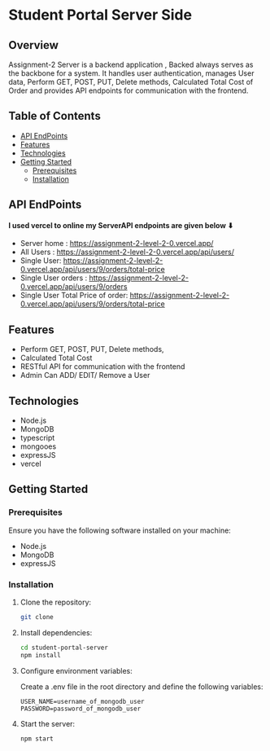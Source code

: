 # Student Portal Server Side

## Overview

Assignment-2 Server is a backend application , Backed always serves as the backbone for a system. It handles user authentication, manages User data, Perform GET, POST, PUT, Delete methods, Calculated Total Cost of Order and provides API endpoints for communication with the frontend.

## Table of Contents

- [API EndPoints](#api-endpoints)
- [Features](#features)
- [Technologies](#technologies)
- [Getting Started](#getting-started)
  - [Prerequisites](#prerequisites)
  - [Installation](#installation)
<!-- - [Usage](#usage)
- [Contributing](#contributing)
- [License](#license) -->

## API EndPoints

#### I used vercel to online my ServerAPI endpoints are given below ⬇
- Server home : https://assignment-2-level-2-0.vercel.app/
- All Users : https://assignment-2-level-2-0.vercel.app/api/users/
- Single User: https://assignment-2-level-2-0.vercel.app/api/users/9/orders/total-price
- Single User orders : https://assignment-2-level-2-0.vercel.app/api/users/9/orders
- Single User Total Price of order: https://assignment-2-level-2-0.vercel.app/api/users/9/orders/total-price


## Features

- Perform GET, POST, PUT, Delete methods, 
- Calculated Total Cost
- RESTful API for communication with the frontend
- Admin Can ADD/ EDIT/ Remove a User

## Technologies

- Node.js 
- MongoDB 
- typescript
- mongooes
- expressJS
- vercel

## Getting Started

### Prerequisites

Ensure you have the following software installed on your machine:

- Node.js 
- MongoDB 
- expressJS

### Installation

1. Clone the repository:

   ```bash
   git clone 

2. Install dependencies:
    ```bash
    cd student-portal-server
    npm install

3. Configure environment variables:

    Create a .env file in the root directory and define the following variables:
    ```
    USER_NAME=username_of_mongodb_user
    PASSWORD=password_of_mongodb_user

4. Start the server:
    ```
    npm start


